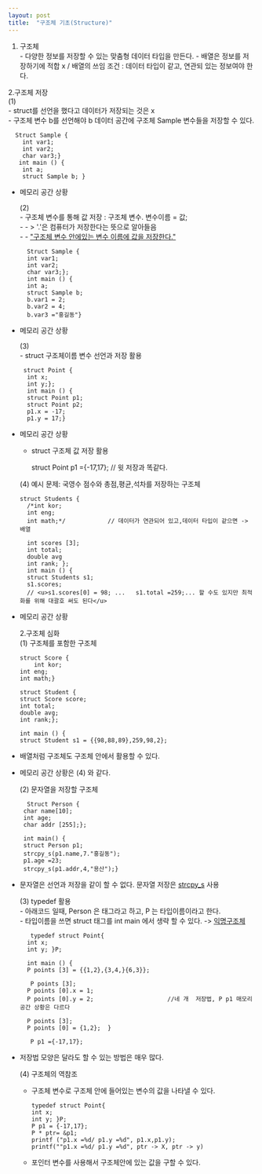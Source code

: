 ```yaml
---
layout: post
title:  "구조체 기초(Structure)"
---
```

  1. 구조체  
    - 다양한 정보를 저장할 수 있는 맞춤형 데이터 타입을 만든다. 
    - 배열은 정보를 저장하기에 적합 x / 배열의 쓰임 조건 : 데이터 타입이 같고, 연관되 있는 정보여야 한다.    
    
  2.구조체 저장   
    (1)  
      - struct를 선언을 했다고 데이터가 저장되는 것은 x   
      - 구조체 변수 b를 선언해야 b 데이터 공간에 구조체 Sample 변수들을 저장할 수 있다.

      Struct Sample {  
        int var1;
        int var2;
        char var3;}  
       int main () {  
        int a;
        struct Sample b; }  
         
- 메모리 공간 상황  




  
    (2)   
      - 구조체 변수를 통해 값 저장 : 구조체 변수. 변수이름 = 값;   
      - - > '.'은 컴퓨터가 저장한다는 뜻으로 알아들음    
      - - <u>"구조체 변수 안에있는 변수 이름에 값을 저장한다."</u>

        Struct Sample {  
        int var1;
        int var2;
        char var3;};  
        int main () {  
        int a;
        struct Sample b;  
        b.var1 = 2;   
        b.var2 = 4;  
        b.var3 ="홍길동"}    
         
- 메모리 공간 상황  



   
    (3)  
      - struct 구조체이름 변수 선언과 저장 활용
  
       struct Point {  
        int x;  
        int y;};  
        int main () {  
        struct Point p1;
        struct Point p2;      
        p1.x = -17;  
        p1.y = 17;}  

- 메모리 공간 상황     
  
    - struct 구조체 값 저장 활용  
      
      struct Point p1 ={-17,17}; // 윗 저장과 똑같다.  
  
    (4) 예시 문제: 국영수 점수와 총점,평균,석차를 저장하는 구조체   
  
      struct Students {  
        /*int kor;
        int eng;
        int math;*/            // 데이터가 연관되어 있고,데이터 타입이 같으면 -> 배열
    
        int scores [3];
        int total;
        double avg  
        int rank; };  
        int main () {  
        struct Students s1;  
        s1.scores; 
        // <u>s1.scores[0] = 98; ...   s1.total =259;... 할 수도 있지만 최적화를 위해 대괄호 써도 된다</u>  
      
- 메모리 공간 상황   
  
  2.구조체 심화  
    (1) 구조체를 포함한 구조체   
  
      struct Score {  
          int kor;  
      int eng;  
      int math;}    
  
      struct Student {  
      struct Score score;  
      int total;  
      double avg;  
      int rank;};  
    
      int main () {  
      struct Student s1 = {{98,88,89},259,98,2};  
    
 - 배열처럼 구조체도 구조체 안에서 활용할 수 있다.  
 - 메모리 공간 상황은 (4) 와 같다.    
   
    (2) 문자열을 저장할 구조체  
     
         Struct Person {  
        char name[10];  
        int age;  
        char addr [255];};
       
        int main() {  
        struct Person p1;  
        strcpy_s(p1.name,7."홍길동");  
        p1.age =23;  
        strcpy_s(p1.addr,4,"용산");}  
      
- 문자열은 선언과 저장을 같이 할 수 없다. 문자열 저장은 <u>strcpy_s</u> 사용  
  
    (3) typedef 활용  
      - 아래코드 일때, Person 은 태그라고 하고, P 는 타입이름이라고 한다.  
      - 타입이름을 쓰면 struct 태그를 int main 에서 생략 할 수 있다. -> <u>익명구조체</u>
        
         typedef struct Point{  
        int x;  
        int y; }P;  
       
        int main () {
        P points [3] = {{1,2},{3,4,}{6,3}};  
     
         P points [3];
        P points [0].x = 1;  
        P points [0].y = 2;                     //네 개  저장법, P p1 매모리 공간 상황은 다르다 
       
        P points [3];
        P points [0] = {1,2};  }  
       
         P p1 ={-17,17};
      
- 저장법 모양은 달라도 할 수 있는 방법은 매우 많다.  
  
  (4) 구조체의 역참조  
    - 구조체 변수로 구조체 안에 들어있는 변수의 값을 나타낼 수 있다.  
        
          typedef struct Point{  
          int x;  
          int y; }P;   
          P p1 = {-17,17};  
          P * ptr= &p1;
          printf ("p1.x =%d/ p1.y =%d", p1.x,p1.y);  
          printf(""p1.x =%d/ p1.y =%d", ptr -> X, ptr -> y)   
        
  - 포인터 변수를 사용해서 구조체안에 있는 값을 구할 수 있다.

     
     
     
     



    
